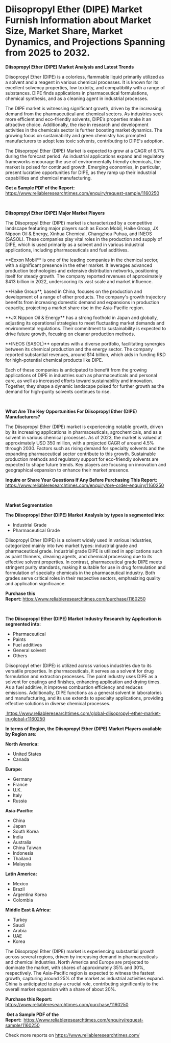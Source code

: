<p><h1>Diisopropyl Ether (DIPE) Market Furnish Information about Market Size, Market Share, Market Dynamics, and Projections Spanning from 2025 to 2032.</h1></p><p><strong>Diisopropyl Ether (DIPE) Market Analysis and Latest Trends</strong></p>
<p><p>Diisopropyl Ether (DIPE) is a colorless, flammable liquid primarily utilized as a solvent and a reagent in various chemical processes. It is known for its excellent solvency properties, low toxicity, and compatibility with a range of substances. DIPE finds applications in pharmaceutical formulations, chemical synthesis, and as a cleaning agent in industrial processes. </p><p>The DIPE market is witnessing significant growth, driven by the increasing demand from the pharmaceutical and chemical sectors. As industries seek more efficient and eco-friendly solvents, DIPE’s properties make it an attractive choice. Additionally, the rise in research and development activities in the chemicals sector is further boosting market dynamics. The growing focus on sustainability and green chemistry has prompted manufacturers to adopt less toxic solvents, contributing to DIPE's adoption.</p><p>The Diisopropyl Ether (DIPE) Market is expected to grow at a CAGR of 6.7% during the forecast period. As industrial applications expand and regulatory frameworks encourage the use of environmentally friendly chemicals, the market is poised for continued growth. Emerging economies, in particular, present lucrative opportunities for DIPE, as they ramp up their industrial capabilities and chemical manufacturing.</p></p>
<p><strong>Get a Sample PDF of the Report:&nbsp;</strong> <a href="https://www.reliableresearchtimes.com/enquiry/request-sample/1160250?utm_campaign=3576&utm_medium=2&utm_source=Github&utm_content=ia&utm_term=02042025&utm_id=diisopropyl-ether-dipe">https://www.reliableresearchtimes.com/enquiry/request-sample/1160250</a></p>
<p>&nbsp;</p>
<p><strong>Diisopropyl Ether (DIPE) Major Market Players</strong></p>
<p><p>The Diisopropyl Ether (DIPE) market is characterized by a competitive landscape featuring major players such as Exxon Mobil, Haike Group, JX Nippon Oil & Energy, Xinhua Chemical, Changzhou Puhua, and INEOS (SASOL). These companies play vital roles in the production and supply of DIPE, which is used primarily as a solvent and in various industrial applications, including pharmaceuticals and fuel additives.</p><p>**Exxon Mobil** is one of the leading companies in the chemical sector, with a significant presence in the ether market. It leverages advanced production technologies and extensive distribution networks, positioning itself for steady growth. The company reported revenues of approximately $413 billion in 2022, underscoring its vast scale and market influence.</p><p>**Haike Group**, based in China, focuses on the production and development of a range of ether products. The company's growth trajectory benefits from increasing domestic demand and expansions in production capacity, projecting a market share rise in the Asia-Pacific region.</p><p>**JX Nippon Oil & Energy** has a strong foothold in Japan and globally, adjusting its operational strategies to meet fluctuating market demands and environmental regulations. Their commitment to sustainability is expected to drive future growth, focusing on cleaner production methods.</p><p>**INEOS (SASOL)** operates with a diverse portfolio, facilitating synergies between its chemical production and the energy sector. The company reported substantial revenues, around $14 billion, which aids in funding R&D for high-potential chemical products like DIPE.</p><p>Each of these companies is anticipated to benefit from the growing applications of DIPE in industries such as pharmaceuticals and personal care, as well as increased efforts toward sustainability and innovation. Together, they shape a dynamic landscape poised for further growth as the demand for high-purity solvents continues to rise.</p></p>
<p>&nbsp;</p>
<p><strong>What Are The Key Opportunities For Diisopropyl Ether (DIPE) Manufacturers?</strong></p>
<p><p>The Diisopropyl Ether (DIPE) market is experiencing notable growth, driven by its increasing applications in pharmaceuticals, agrochemicals, and as a solvent in various chemical processes. As of 2023, the market is valued at approximately USD 350 million, with a projected CAGR of around 4.5% through 2030. Factors such as rising demand for specialty solvents and the expanding pharmaceutical sector contribute to this growth. Sustainable production methods and regulatory support for eco-friendly solvents are expected to shape future trends. Key players are focusing on innovation and geographical expansion to enhance their market presence.</p></p>
<p><strong>Inquire or Share Your Questions If Any Before Purchasing This Report:</strong> <a href="https://www.reliableresearchtimes.com/enquiry/pre-order-enquiry/1160250?utm_campaign=3576&utm_medium=2&utm_source=Github&utm_content=ia&utm_term=02042025&utm_id=diisopropyl-ether-dipe">https://www.reliableresearchtimes.com/enquiry/pre-order-enquiry/1160250</a></p>
<p>&nbsp;</p>
<p><strong>Market Segmentation</strong></p>
<p><strong>The Diisopropyl Ether (DIPE) Market Analysis by types is segmented into:</strong></p>
<p><ul><li>Industrial Grade</li><li>Pharmaceutical Grade</li></ul></p>
<p><p>Diisopropyl Ether (DIPE) is a solvent widely used in various industries, categorized mainly into two market types: industrial grade and pharmaceutical grade. Industrial grade DIPE is utilized in applications such as paint thinners, cleaning agents, and chemical processing due to its effective solvent properties. In contrast, pharmaceutical grade DIPE meets stringent purity standards, making it suitable for use in drug formulation and formulation of specialty chemicals in the pharmaceutical industry. Both grades serve critical roles in their respective sectors, emphasizing quality and application significance.</p></p>
<p><strong>Purchase this Report:&nbsp;</strong><a href="https://www.reliableresearchtimes.com/purchase/1160250?utm_campaign=3576&utm_medium=2&utm_source=Github&utm_content=ia&utm_term=02042025&utm_id=diisopropyl-ether-dipe">https://www.reliableresearchtimes.com/purchase/1160250</a></p>
<p>&nbsp;</p>
<p><strong>The Diisopropyl Ether (DIPE) Market Industry Research by Application is segmented into:</strong></p>
<p><ul><li>Pharmaceutical</li><li>Paints</li><li>Fuel additives</li><li>General solvent</li><li>Others</li></ul></p>
<p><p>Diisopropyl ether (DIPE) is utilized across various industries due to its versatile properties. In pharmaceuticals, it serves as a solvent for drug formulation and extraction processes. The paint industry uses DIPE as a solvent for coatings and finishes, enhancing application and drying times. As a fuel additive, it improves combustion efficiency and reduces emissions. Additionally, DIPE functions as a general solvent in laboratories and manufacturing, and its use extends to specialty applications, providing effective solutions in diverse chemical processes.</p></p>
<p><a href="https://www.reliableresearchtimes.com/global-diisopropyl-ether-market-in-global-r1160250?utm_campaign=3576&utm_medium=2&utm_source=Github&utm_content=ia&utm_term=02042025&utm_id=diisopropyl-ether-dipe">&nbsp;https://www.reliableresearchtimes.com/global-diisopropyl-ether-market-in-global-r1160250</a></p>
<p><strong>In terms of Region, the Diisopropyl Ether (DIPE) Market Players available by Region are:</strong></p>
<p>
    <p> <strong> North America: </strong>
        <ul>
            <li>United States</li>
            <li>Canada</li>
        </ul>
        </p> 
    <p> <strong> Europe: </strong>
        <ul>
            <li>Germany</li>
            <li>France</li>
            <li>U.K.</li>
            <li>Italy</li>
            <li>Russia</li>
        </ul>
        </p> 
    <p> <strong> Asia-Pacific: </strong>
        <ul>
            <li>China</li>
            <li>Japan</li>
            <li>South Korea</li>
            <li>India</li>
            <li>Australia</li>
            <li>China Taiwan</li>
            <li>Indonesia</li>
            <li>Thailand</li>
            <li>Malaysia</li>
        </ul>
        </p> 
    <p> <strong> Latin America: </strong>
        <ul>
            <li>Mexico</li>
            <li>Brazil</li>
            <li>Argentina Korea</li>
            <li>Colombia</li>
        </ul>
        </p> 
    <p> <strong> Middle East & Africa: </strong>
        <ul>
            <li>Turkey</li>
            <li>Saudi</li>
            <li>Arabia</li>
            <li>UAE</li>
            <li>Korea</li>
        </ul>
    </p>
    </p>
<p><p>The Diisopropyl Ether (DIPE) market is experiencing substantial growth across several regions, driven by increasing demand in pharmaceuticals and chemical industries. North America and Europe are projected to dominate the market, with shares of approximately 35% and 30%, respectively. The Asia-Pacific region is expected to witness the fastest growth, capturing around 25% of the market as industrial activities expand. China is anticipated to play a crucial role, contributing significantly to the overall market expansion with a share of about 20%.</p></p>
<p><strong>Purchase this Report: </strong><a href="https://www.reliableresearchtimes.com/purchase/1160250?utm_campaign=3576&utm_medium=2&utm_source=Github&utm_content=ia&utm_term=02042025&utm_id=diisopropyl-ether-dipe">https://www.reliableresearchtimes.com/purchase/1160250</a></p>
<p>&nbsp;<strong>Get a Sample PDF of the Report:&nbsp;&nbsp;</strong><a href="https://www.reliableresearchtimes.com/enquiry/request-sample/1160250?utm_campaign=3576&utm_medium=2&utm_source=Github&utm_content=ia&utm_term=02042025&utm_id=diisopropyl-ether-dipe">https://www.reliableresearchtimes.com/enquiry/request-sample/1160250</a></p>
<p><strong></strong></p>
<p>Check more reports on <a href="https://www.reliableresearchtimes.com/?utm_campaign=3576&utm_medium=2&utm_source=Github&utm_content=ia&utm_term=02042025&utm_id=diisopropyl-ether-dipe">https://www.reliableresearchtimes.com/</a></p>